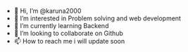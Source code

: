 - 👋 Hi, I’m @karuna2000
- 👀 I’m interested in Problem solving and web development
- 🌱 I’m currently learning Backend
- 💞️ I’m looking to collaborate on Github
- 📫 How to reach me  i will update soon

<!---
karuna2000/karuna2000 is a ✨ special ✨ repository because its `README.md` (this file) appears on your GitHub profile.
You can click the Preview link to take a look at your changes.
--->
